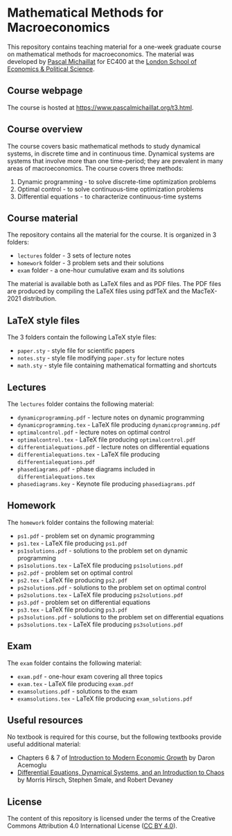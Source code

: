 # Mathematical Methods for Macroeconomics

This repository contains teaching material for a one-week graduate course on mathematical methods for macroeconomics. The material was developed by [Pascal Michaillat](https://www.pascalmichaillat.org/) for EC400 at the [London School of Economics & Political Science](https://www.lse.ac.uk).

## Course webpage

The course is hosted at https://www.pascalmichaillat.org/t3.html.

## Course overview

The course covers basic mathematical methods to study dynamical systems, in discrete time and in continuous time. Dynamical systems are systems that involve more than one time-period; they are prevalent in many areas of macroeconomics. The course covers three methods:

1. Dynamic programming - to solve discrete-time optimization problems
2. Optimal control - to solve continuous-time optimization problems
3. Differential equations - to characterize continuous-time systems

## Course material

The repository contains all the material for the course. It is organized in 3 folders:

+ `lectures` folder - 3 sets of lecture notes
+ `homework` folder - 3 problem sets and their solutions
+ `exam` folder - a one-hour cumulative exam and its solutions

The material is available both as LaTeX files and as PDF files. The PDF files are produced by compiling the LaTeX files using pdfTeX and the MacTeX-2021 distribution.

## LaTeX style files

The 3 folders contain the following LaTeX style files:

+ `paper.sty` - style file for scientific papers
+ `notes.sty` - style file modifying `paper.sty` for lecture notes
+ `math.sty` - style file containing mathematical formatting and shortcuts

## Lectures

The `lectures` folder contains the following material:

+ `dynamicprogramming.pdf` - lecture notes on dynamic programming
+ `dynamicprogramming.tex` - LaTeX file producing  `dynamicprogramming.pdf`
+ `optimalcontrol.pdf` - lecture notes on optimal control
+ `optimalcontrol.tex` - LaTeX file producing  `optimalcontrol.pdf`
+ `differentialequations.pdf` - lecture notes on differential equations
+ `differentialequations.tex` - LaTeX file producing  `differentialequations.pdf`
+ `phasediagrams.pdf` - phase diagrams included in `differentialequations.tex`
+ `phasediagrams.key` - Keynote file producing `phasediagrams.pdf`


## Homework

The `homework` folder contains the following material:

+ `ps1.pdf` - problem set on dynamic programming
+ `ps1.tex` - LaTeX file producing `ps1.pdf`
+ `ps1solutions.pdf` - solutions to the problem set on dynamic programming
+ `ps1solutions.tex` - LaTeX file producing `ps1solutions.pdf`
+ `ps2.pdf` - problem set on optimal control
+ `ps2.tex` - LaTeX file producing `ps2.pdf`
+ `ps2solutions.pdf` - solutions to the problem set on optimal control
+ `ps2solutions.tex` - LaTeX file producing `ps2solutions.pdf`
+ `ps3.pdf` - problem set on differential equations
+ `ps3.tex` - LaTeX file producing `ps3.pdf`
+ `ps3solutions.pdf` - solutions to the problem set on differential equations
+ `ps3solutions.tex` - LaTeX file producing `ps3solutions.pdf`

## Exam

The `exam` folder contains the following material:

+ `exam.pdf` - one-hour exam covering all three topics
+ `exam.tex` - LaTeX file producing  `exam.pdf`
+ `examsolutions.pdf` - solutions to the exam
+ `examsolutions.tex` - LaTeX file producing  `exam_solutions.pdf`

## Useful resources

No textbook is required for this course, but the following textbooks provide useful additional material:

+ Chapters 6 & 7 of [Introduction to Modern Economic Growth](https://press.princeton.edu/books/hardcover/9780691132921/introduction-to-modern-economic-growth) by Daron Acemoglu
+ [Differential Equations, Dynamical Systems, and an Introduction to Chaos](https://www.sciencedirect.com/book/9780123820105/differential-equations-dynamical-systems-and-an-introduction-to-chaos) by Morris Hirsch, Stephen Smale, and Robert Devaney

## License

The content of this repository is licensed under the terms of the Creative Commons Attribution 4.0 International License ([CC BY 4.0](http://creativecommons.org/licenses/by/4.0/)).
